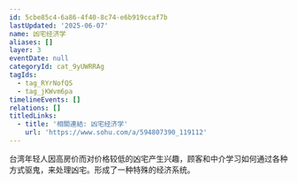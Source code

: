 ```yaml
---
id: 5cbe85c4-6a86-4f40-8c74-e6b919ccaf7b
lastUpdated: '2025-06-07'
name: 凶宅经济学
aliases: []
layer: 3
eventDate: null
categoryId: cat_9yUWRRAg
tagIds:
  - tag_RYrNofQS
  - tag_jKWvm6pa
timelineEvents: []
relations: []
titledLinks:
  - title: '相關連結: 凶宅经济学'
    url: 'https://www.sohu.com/a/594807390_119112'
---
```

台湾年轻人因高房价而对价格较低的凶宅产生兴趣，顾客和中介学习如何通过各种方式驱鬼，来处理凶宅。形成了一种特殊的经济系统。
